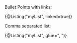 Bullet Points with links:

{@Listing("myList", linked=true)}

Comma separated list:

{@Listing("myList", glue=", ")}
